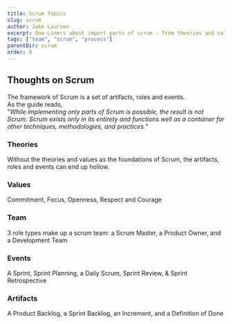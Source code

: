 ```yaml
---
title: Scrum Topics
slug: scrum
author: Jake Laursen
excerpt: One-Liners about import parts of scrum - from theories and values to artifacts and events
tags: ["team", "scrum", "process"]
parentDir: scrum
order: 0
---
```


## Thoughts on Scrum

The framework of Scrum is a set of artifacts, roles and events.  
As the guide reads,  
"_While implementing only parts of Scrum is possible, the result is not Scrum. Scrum exists only in its entirety and functions well as a container for other techniques, methodologies, and practices._"

### Theories

Without the theories and values as the foundations of Scrum, the artifacts, roles and events can end up hollow.

### Values

Commitment, Focus, Openness, Respect and Courage

### Team

3 role types make up a scrum team: a Scrum Master, a Product Owner, and a Development Team

### Events

A Sprint, Sprint Planning, a Daily Scrum, Sprint Review, & Sprint Retrospective

### Artifacts

A Product Backlog, a Sprint Backlog, an Increment, and a Definition of Done
